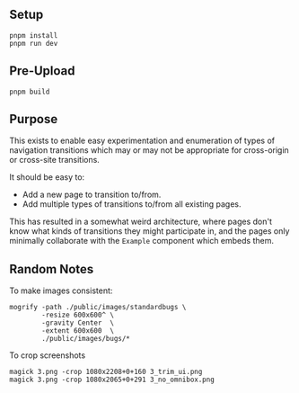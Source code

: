 ## Setup
```
pnpm install
pnpm run dev
```

## Pre-Upload
```
pnpm build
```

## Purpose
This exists to enable easy experimentation and enumeration of types of navigation transitions which may or may not be appropriate for cross-origin or cross-site transitions.

It should be easy to:
- Add a new page to transition to/from.
- Add multiple types of transitions to/from all existing pages.

This has resulted in a somewhat weird architecture, where pages don't know what kinds of transitions they might participate in, and the pages only minimally collaborate with the `Example` component which embeds them.

## Random Notes

To make images consistent:
```
mogrify -path ./public/images/standardbugs \
        -resize 600x600^ \
        -gravity Center  \
        -extent 600x600  \
        ./public/images/bugs/*
```

To crop screenshots
```
magick 3.png -crop 1080x2208+0+160 3_trim_ui.png
magick 3.png -crop 1080x2065+0+291 3_no_omnibox.png
```